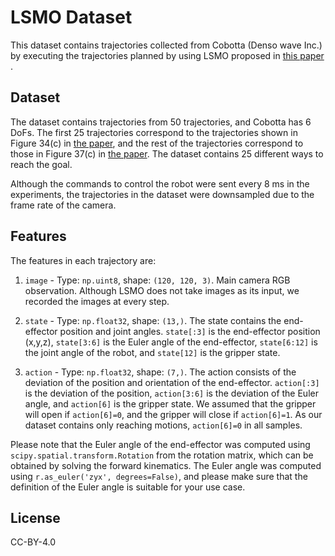 # LSMO Dataset

This dataset contains trajectories collected from Cobotta (Denso wave Inc.) by executing the trajectories planned by using LSMO proposed in [this paper](https://journals.sagepub.com/doi/full/10.1177/02783649211044405) .

## Dataset
The dataset contains trajectories from 50 trajectories, and Cobotta has 6 DoFs.
The first 25 trajectories correspond to the trajectories shown in Figure 34(c) in [the paper](https://journals.sagepub.com/doi/full/10.1177/02783649211044405), and the rest of the trajectories correspond to those in Figure 37(c) in [the paper](https://journals.sagepub.com/doi/full/10.1177/02783649211044405). The dataset contains 25 different ways to reach the goal.

Although the commands to control the robot were sent every 8 ms in the experiments, the trajectories in the dataset were downsampled due to the frame rate of the camera.

## Features

The features in each trajectory are:
1. `image` - Type: `np.uint8`, shape: `(120, 120, 3)`. Main camera RGB observation. Although LSMO does not take images as its input, we recorded the images at every step.

3. `state` - Type: `np.float32`, shape: `(13,)`. The state contains the end-effector position and joint angles. `state[:3]` is the end-effector position (x,y,z), `state[3:6]`  is the Euler angle of the end-effector, `state[6:12]` is the joint angle of the robot, and `state[12]` is the gripper state.
4. `action` - Type: `np.float32`, shape: `(7,)`. The action consists of the deviation of the position and orientation of the end-effector. `action[:3]` is the deviation of the position, `action[3:6]` is the deviation of the Euler angle, and `action[6]` is the gripper state. We assumed that the gripper will open if `action[6]=0`, and the gripper will close if `action[6]=1`. As our dataset contains only reaching motions, `action[6]=0` in all samples.

Please note that the Euler angle of the end-effector was computed using `scipy.spatial.transform.Rotation` from the rotation matrix, which can be obtained by solving the forward kinematics.
The Euler angle was computed using `r.as_euler('zyx', degrees=False)`, and please make sure that the definition of the Euler angle is suitable for your use case. 

## License
CC-BY-4.0